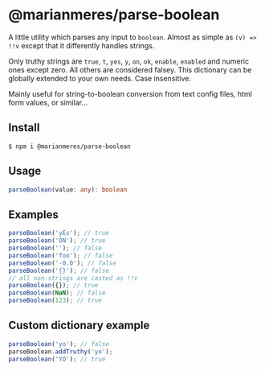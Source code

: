 # @marianmeres/parse-boolean

A little utility which parses any input to `boolean`. Almost as simple as `(v) => !!v`
except that it differently handles strings.

Only truthy strings are `true`, `t`, `yes`, `y`, `on`, `ok`, `enable`, `enabled` and
numeric ones except zero. All others are considered falsey. This dictionary can be globally
extended to your own needs. Case insensitive.

Mainly useful for string-to-boolean conversion from text config files, html form
values, or similar...

## Install

```shell
$ npm i @marianmeres/parse-boolean
```

## Usage

```typescript
parseBoolean(value: any): boolean
```

## Examples

```javascript
parseBoolean('yEs'); // true
parseBoolean('ON'); // true
parseBoolean(''); // false
parseBoolean('foo'); // false
parseBoolean('-0.0'); // false
parseBoolean('{}'); // false
// all non-strings are casted as !!v
parseBoolean({}); // true
parseBoolean(NaN); // false
parseBoolean(123); // true
```

## Custom dictionary example

```javascript
parseBoolean('yo'); // false
parseBoolean.addTruthy('yo');
parseBoolean('YO'); // true
```
